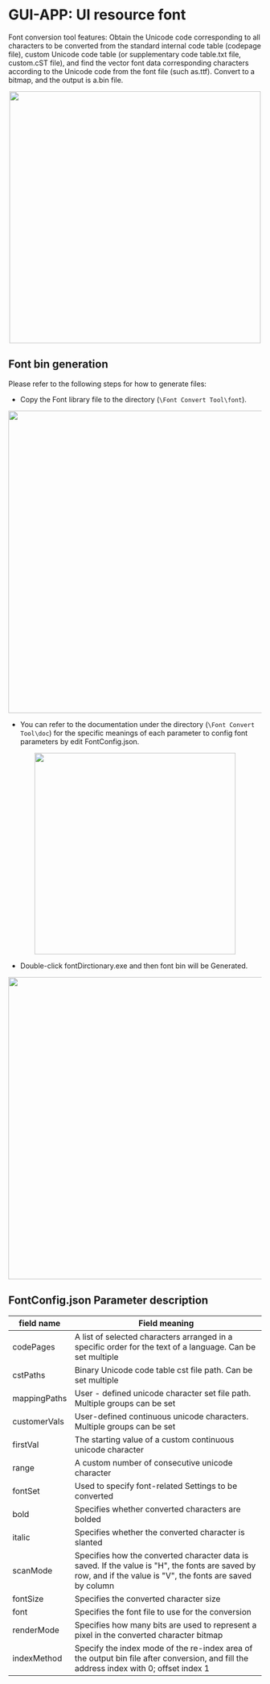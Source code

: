 # GUI-APP: UI resource font

Font conversion tool features: Obtain the Unicode code corresponding to all characters to be converted from the standard internal code table (codepage file), custom Unicode code table (or supplementary code table.txt file, custom.cST file), and find the vector font data corresponding characters according to the Unicode code from the font file (such as.ttf). Convert to a bitmap, and the output is a.bin file.

<div style="text-align: center"><img width= "500" src="https://foruda.gitee.com/images/1708226065411340283/b7deeeff_13674272.png  " ></div>

## Font bin generation
Please refer to the following steps for how to generate files:
* Copy the Font library file to the directory (`\Font Convert Tool\font`).

<div style="text-align: center"><img width= "600" src="https://foruda.gitee.com/images/1708422430971385686/cf46cfc0_13674272.png " ></div>

* You can refer to the documentation under the directory (`\Font Convert Tool\doc`) for the specific meanings of each parameter to config font parameters by edit FontConfig.json.

<div style="text-align: center"><img width= "400" src="https://foruda.gitee.com/images/1708422408570201826/3a92b27d_13674272.png " ></div>

* Double-click fontDirctionary.exe and then font bin will be Generated.

<div style="text-align: center"><img width= "600" src="https://foruda.gitee.com/images/1708422452689814303/44ce06d7_13674272.png " ></div>

## FontConfig.json Parameter description

| field name | Field meaning|
| ----- | ---- |
| codePages | A list of selected characters arranged in a specific order for the text of a language. Can be set multiple |
| cstPaths | Binary Unicode code table cst file path. Can be set multiple |
| mappingPaths|User - defined unicode character set file path. Multiple groups can be set|
|customerVals|User-defined continuous unicode characters. Multiple groups can be set|
|firstVal|The starting value of a custom continuous unicode character|
|range|A custom number of consecutive unicode character|
|fontSet|Used to specify font-related Settings to be converted|
|bold|Specifies whether converted characters are bolded|
|italic|Specifies whether the converted character is slanted|
|scanMode|Specifies how the converted character data is saved. If the value is "H", the fonts are saved by row, and if the value is "V", the fonts are saved by column|
|fontSize|Specifies the converted character size|
|font|Specifies the font file to use for the conversion|
|renderMode|Specifies how many bits are used to represent a pixel in the converted character bitmap|
|indexMethod|Specify the index mode of the re-index area of the output bin file after conversion, and fill the address index with 0; offset index 1|




   


   
    

   
































